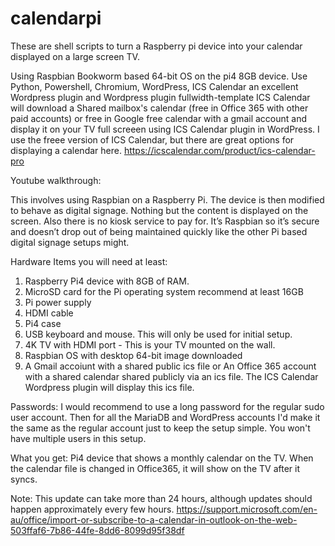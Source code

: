 # calendarpi

These are shell scripts to turn a Raspberry pi device into your calendar displayed on a large screen TV.


Using Raspbian Bookworm based 64-bit OS on the pi4 8GB device.
Use Python, Powershell, Chromium, WordPress, ICS Calendar an excellent Wordpress plugin and Wordpress plugin fullwidth-template
ICS Calendar will download a Shared mailbox's calendar (free in Office 365 with other paid accounts) or free in Google free calendar with a gmail account
and display it on your TV full screeen using ICS Calendar plugin in WordPress. I use the freee version of ICS Calendar, but there are great options for displaying a calendar here. [
](https://icscalendar.com/product/ics-calendar-pro)https://icscalendar.com/product/ics-calendar-pro
 
 Youtube walkthrough: 

This involves using Raspbian on a Raspberry Pi. The device is then modified to behave as digital signage. Nothing but the content is displayed on the screen. Also there is no kiosk service to pay for. It’s Raspbian so it’s secure and doesn’t drop out of being maintained quickly like the other Pi based digital signage setups might.

Hardware Items you will need at least:

1. Raspberry Pi4 device with 8GB of RAM.
2. MicroSD card for the Pi operating system recommend at least 16GB
3. Pi power supply
4. HDMI cable
5. Pi4 case
6. USB keyboard and mouse. This will only be used for initial setup.
7. 4K TV with HDMI port - This is your TV mounted on the wall.
8. Raspbian OS with desktop 64-bit image downloaded
9. A Gmail accoiunt with a shared public ics file or An Office 365 account with a shared calendar shared publicly via an ics file. The ICS Calendar Wordpress plugin will display this ics file. 


Passwords: I would recommend to use a long password for the regular sudo user account. Then for all the MariaDB and WordPress accounts I'd make it the same as the regular account just to keep the setup simple. You won't have multiple users in this setup.

What you get: Pi4 device that shows a monthly calendar on the TV. When the calendar file is changed in Office365, it will show on the TV after it syncs. 

Note: This update can take more than 24 hours, although updates should happen approximately every few hours.
[
](https://support.microsoft.com/en-au/office/import-or-subscribe-to-a-calendar-in-outlook-on-the-web-503ffaf6-7b86-44fe-8dd6-8099d95f38df)https://support.microsoft.com/en-au/office/import-or-subscribe-to-a-calendar-in-outlook-on-the-web-503ffaf6-7b86-44fe-8dd6-8099d95f38df

